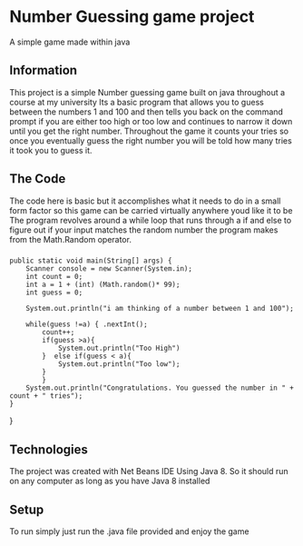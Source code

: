# Number Guessing game project
A simple game made within java

## Information
This project is a simple Number guessing game built on java throughout a course at my university
Its a basic program that allows you to guess between the numbers 1 and 100 and then tells you back
on the command prompt if you are either too high or too low and continues to narrow it down until
you get the right number. Throughout the game it counts your tries so once you eventually guess
the right number you will be told how many tries it took you to guess it.

## The Code
The code here is basic but it accomplishes what it needs to do in a small form factor so this game can be carried virtually anywhere youd like it to be
The program revolves around a while loop that runs through a if and else to figure out if your input matches the random number the program makes from the Math.Random operator.
### 


    public static void main(String[] args) {
        Scanner console = new Scanner(System.in);
        int count = 0;
        int a = 1 + (int) (Math.random()* 99);
        int guess = 0;
        
        System.out.println("i am thinking of a number between 1 and 100");
        
        while(guess !=a) { .nextInt();
            count++;
            if(guess >a){
                System.out.println("Too High")
            }  else if(guess < a){
                System.out.println("Too low");
            }
            }
        System.out.println("Congratulations. You guessed the number in " + count + " tries");
    }
    
}


## Technologies
The project was created with Net Beans IDE
Using Java 8.
So it should run on any computer as long as you have Java 8 installed
## Setup
To run simply just run the .java file provided and enjoy the game
